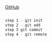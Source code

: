 
[GitHub](https://github.com/OguzDurak/login-registger)

```sh

step 1 - git init
step 2 - git add
step 3 git commit
step 4 - git remote

```
